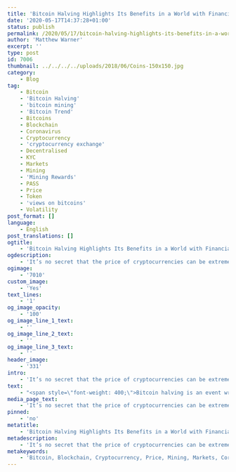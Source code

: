 ```yaml
---
title: 'Bitcoin Halving Highlights Its Benefits in a World with Financial Uncertainty'
date: '2020-05-17T14:37:28+01:00'
status: publish
permalink: /2020/05/17/bitcoin-halving-highlights-its-benefits-in-a-world-with-financial-uncertainty
author: 'Matthew Warner'
excerpt: ''
type: post
id: 7006
thumbnail: ../../../../uploads/2018/06/Coins-150x150.jpg
category:
    - Blog
tag:
    - Bitcoin
    - 'Bitcoin Halving'
    - 'bitcoin mining'
    - 'Bitcoin Trend'
    - Bitcoins
    - Blockchain
    - Coronavirus
    - Cryptocurrency
    - 'cryptocurrency exchange'
    - Decentralised
    - KYC
    - Markets
    - Mining
    - 'Mining Rewards'
    - PASS
    - Price
    - Token
    - 'views on bitcoins'
    - Volatility
post_format: []
language:
    - English
post_translations: []
ogtitle:
    - 'Bitcoin Halving Highlights Its Benefits in a World with Financial Uncertainty'
ogdescription:
    - 'It’s no secret that the price of cryptocurrencies can be extremely volatile. As the poster child, Bitcoin is an excellent example of this, as highlighted in the past month where Bitcoin’s price has seen a low of around US$6,500, a high of just over US$10,000 and is currently sitting at about US$8,750 at time of writing (thought this changes by the minute). Between the 9th and 10th of May the price dropped US$1,500 in just 24 hours. There are many causes of the volatility cryptocurrencies experience, from changes in regulations, fear and misunderstanding, to a relatively small market size (compared to more traditional markets) and the influence of decisions taken by people holding large amounts of cryptocurrency; however, the recent price fluctuations has been attributed by many to the anticipation of Bitcoin halving event that took place on the 11th of May.'
ogimage:
    - '7010'
custom_image:
    - 'Yes'
text_lines:
    - '1'
og_image_opacity:
    - '100'
og_image_line_1_text:
    - ''
og_image_line_2_text:
    - ''
og_image_line_3_text:
    - ''
header_image:
    - '331'
intro:
    - 'It’s no secret that the price of cryptocurrencies can be extremely volatile. As the poster child, Bitcoin is an excellent example of this, as highlighted in the past month where Bitcoin’s price has seen a low of around US$6,500, a high of just over US$10,000 and is currently sitting at about US$8,750 at time of writing (thought this changes by the minute). Between the 9th and 10th of May the price dropped US$1,500 in just 24 hours. There are many causes of the volatility cryptocurrencies experience, from changes in regulations, fear and misunderstanding, to a relatively small market size (compared to more traditional markets) and the influence of decisions taken by people holding large amounts of cryptocurrency; however, the recent price fluctuations has been attributed by many to the anticipation of Bitcoin halving event that took place on the 11th of May.'
text:
    - "<span style=\"font-weight: 400;\">Bitcoin halving is an event written into Bitcoin’s code that takes place every time an additional 210,000 blocks have been mined - which has been approximately every four years so far - and halves the Bitcoin reward that miners get from adding new blocks to the chain. Eventually, when the total number of Bitcoin reaches 21,000,000 the reward will drop to 0, marking the upper limit of the number of Bitcoin that can ever exist. By limiting the total number that can exist, Bitcoin’s scarcity and therefore value is hard-coded, unable to be influenced by any controller or governing body implementing monetary policies such as money printing and quantitative easing. This property of being immune to outside manipulation was perhaps one of the driving factors behind its creation, hinted at when Satoshi Nakamoto released it with a reference to the banking crisis, and has given rise to much of Bitcoin’s comparison to a ‘digital gold’.\_</span>\r\n\r\n<span style=\"font-weight: 400;\">This recent event marks 93.75% of all Bitcoins having been mined and the reduction of the Bitcoins reward given to a miner reducing from 12.5 to 6.25, although the final one is not expected to be mined until sometime in 2040. Historically, the halving events have heralded a period of price instability which ends in an overall rise of the price once the initial volatility ends.\_</span>\r\n\r\n<span style=\"font-weight: 400;\">However, since the halving happened on the 11th, there seems to be a fairly stable upward trend compared to the rapid ups and downs of the past week. Despite this, the longer term effects of the halving remain to be seen and experts may be able to draw conclusions in the following weeks of how this latest development will play out.\_</span>\r\n\r\n<span style=\"font-weight: 400;\">As the world looks likely to experience another economic downturn on the scale of the 2008 crisis due to the effects of the <a href=\"https://www.blockpass.org/2020/04/17/kyc-digital-certificate-service-for-covid-19-testing/\">COVID-19 coronavirus</a> pandemic, the benefits of a global, immutable, non-government controlled or manipulable currency such as Bitcoin could very well see a resurgence in popularity as people realize its benefits and remember what it was designed for.\_</span>"
media_page_text:
    - 'It’s no secret that the price of cryptocurrencies can be extremely volatile. As the poster child, Bitcoin is an excellent example of this, as highlighted in the past month where Bitcoin’s price has seen a low of around US$6,500, a high of just over US$10,000 and is currently sitting at about US$8,750 at time of writing (thought this changes by the minute). Between the 9th and 10th of May the price dropped US$1,500 in just 24 hours. There are many causes of the volatility cryptocurrencies experience, from changes in regulations, fear and misunderstanding, to a relatively small market size (compared to more traditional markets) and the influence of decisions taken by people holding large amounts of cryptocurrency; however, the recent price fluctuations has been attributed by many to the anticipation of Bitcoin halving event that took place on the 11th of May.'
pinned:
    - 'no'
metatitle:
    - 'Bitcoin Halving Highlights Its Benefits in a World with Financial Uncertainty'
metadescription:
    - 'It’s no secret that the price of cryptocurrencies can be extremely volatile. As the poster child, Bitcoin is an excellent example of this, as highlighted in the past month where Bitcoin’s price has seen a low of around US$6,500, a high of just over US$10,000 and is currently sitting at about US$8,750 at time of writing (thought this changes by the minute). Between the 9th and 10th of May the price dropped US$1,500 in just 24 hours. There are many causes of the volatility cryptocurrencies experience, from changes in regulations, fear and misunderstanding, to a relatively small market size (compared to more traditional markets) and the influence of decisions taken by people holding large amounts of cryptocurrency; however, the recent price fluctuations has been attributed by many to the anticipation of Bitcoin halving event that took place on the 11th of May.'
metakeywords:
    - 'Bitcoin, Blockchain, Cryptocurrency, Price, Mining, Markets, Coronavirus, Decentralised, Mining Rewards, Volatility, Token, PASS, KYC, Bitcoin Halving, Bitcoin Trend, Bitcoins, bitcoin mining, cryptocurrency exchange, views on bitcoins'
---
```

<!DOCTYPE html PUBLIC "-//W3C//DTD HTML 4.0 Transitional//EN" "http://www.w3.org/TR/REC-html40/loose.dtd">
<?xml encoding="UTF-8">
